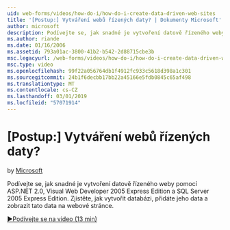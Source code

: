 ```yaml
---
uid: web-forms/videos/how-do-i/how-do-i-create-data-driven-web-sites
title: '[Postup:] Vytváření webů řízených daty? | Dokumenty Microsoft'
author: microsoft
description: Podívejte se, jak snadné je vytvoření datově řízeného weby pomocí ASP.NET 2.0, Visual Web Developer 2005 Express Edition a SQL Server 2005 Express Edition. Další informace...
ms.author: riande
ms.date: 01/16/2006
ms.assetid: 793a01ac-3800-41b2-b542-2d88715cbe3b
msc.legacyurl: /web-forms/videos/how-do-i/how-do-i-create-data-driven-web-sites
msc.type: video
ms.openlocfilehash: 99f22a056764db1f4912fc933c5618d398a1c301
ms.sourcegitcommit: 24b1f6decbb17bb22a45166e5fdb0845c65af498
ms.translationtype: MT
ms.contentlocale: cs-CZ
ms.lasthandoff: 03/01/2019
ms.locfileid: "57071914"
---
```

<a name="how-do-i-create-data-driven-web-sites"></a>[Postup:] Vytváření webů řízených daty?
====================
by [Microsoft](https://github.com/microsoft)

Podívejte se, jak snadné je vytvoření datově řízeného weby pomocí ASP.NET 2.0, Visual Web Developer 2005 Express Edition a SQL Server 2005 Express Edition. Zjistěte, jak vytvořit databázi, přidáte jeho data a zobrazit tato data na webové stránce.

[&#9654;Podívejte se na video (13 min)](https://channel9.msdn.com/Blogs/ASP-NET-Site-Videos/how-do-i-create-data-driven-web-sites)
